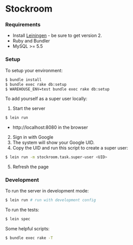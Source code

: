 # Stockroom

### Requirements

* Install [Leiningen](https://github.com/technomancy/leiningen) - be sure to get version 2.
* Ruby and Bundler
* MySQL >= 5.5


### Setup

To setup your environment:

```bash
$ bundle install
$ bundle exec rake db:setup
$ WAREHOUSE_ENV=test bundle exec rake db:setup
```

To add yourself as a super user locally:

1. Start the server

  ```bash
  $ lein run
  ```


* http://localhost:8080 in the browser

2. Sign in with Google
3. The system will show your Google UID.
4. Copy the UID and run this script to create a super user:

  ```bash
  $ lein run -m stockroom.task.super-user <UID>
  ```

5. Refresh the page

### Development

To run the server in development mode:

```bash
$ lein run # run with development config
```


To run the tests:

```bash
$ lein spec
```

Some helpful scripts:

```bash
$ bundle exec rake -T
```
